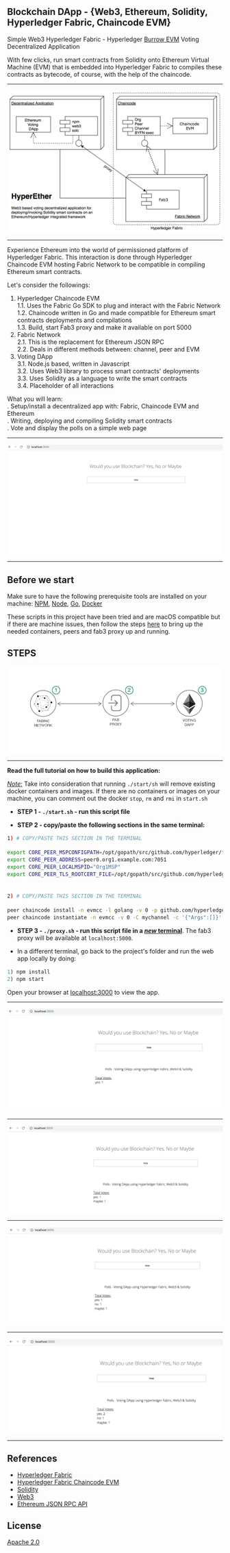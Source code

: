 ## Blockchain DApp - {Web3, Ethereum, Solidity, Hyperledger Fabric, Chaincode EVM}
Simple Web3 Hyperledger Fabric - Hyperledger [Burrow EVM](https://github.com/hyperledger/burrow) Voting Decentralized Application

With few clicks, run smart contracts from Solidity onto Ethereum Virtual Machine (EVM) that is embedded into Hyperledger Fabric to compiles these contracts as bytecode, of course, with the help of the chaincode.

<hr>

![](img/hyperether.png)

<hr>

Experience Ethereum into the world of permissioned platform of Hyperledger Fabric. This interaction is done through Hyperledger Chaincode EVM hosting Fabric Network to be compatible in compiling Ethereum smart contracts.

Let's consider the followings:
1. Hyperledger Chaincode EVM<br>
   1.1. Uses the Fabric Go SDK to plug and interact with the Fabric Network<br>
   1.2. Chaincode written in Go and made compatible for Ethereum smart contracts deployments and compilations<br>
   1.3. Build, start Fab3 proxy and make it available on port 5000<br>
2. Fabric Network<br>
   2.1. This is the replacement for Ethereum JSON RPC<br>
   2.2. Deals in different methods between: channel, peer and EVM <br>
3. Voting DApp<br>
   3.1. Node.js based, written in Javascript <br>
   3.2. Uses Web3 library to process smart contracts' deployments<br>
   3.3. Uses Solidity as a language to write the smart contracts<br>
   3.4. Placeholder of all interactions<br>

What you will learn:<br>
        .	Setup/install a decentralized app with: Fabric, Chaincode EVM and Ethereum<br>
	.	Writing, deploying and compiling Solidity smart contracts<br>
	.	Vote and display the polls on a simple web page

<hr>

![](img/start.png)

<hr>

## Before we start
Make sure to have the following prerequisite tools are installed on your machine: [NPM](https://www.npmjs.com/), [Node](https://nodejs.org/en/), [Go](https://golang.org/dl/), [Docker](https://www.docker.com/)

These scripts in this project have been tried and are macOS compatible but if there are machine issues, then follow the steps [here](https://github.com/hyperledger/fabric-chaincode-evm/blob/master/examples/EVM_Smart_Contracts.md) to bring up the needed containers, peers and fab3 proxy up and running.

## STEPS

![](img/hyperether-steps.png)

<hr>

__Read the full tutorial on how to build this application:__

<u>_Note:_</u> Take into consideration that running `./start/sh` will remove existing docker containers and images. If there are no containers or images on your machine, you can comment out the docker `stop`, `rm` and `rmi` in `start.sh`

* <b>STEP 1 - `./start.sh` - run this script file</b>

* <b>STEP 2 - copy/paste the following sections in the same terminal:</b>

```bash
1) # COPY/PASTE THIS SECTION IN THE TERMINAL

export CORE_PEER_MSPCONFIGPATH=/opt/gopath/src/github.com/hyperledger/fabric/peer/crypto/peerOrganizations/org1.example.com/users/Admin@org1.example.com/msp
export CORE_PEER_ADDRESS=peer0.org1.example.com:7051
export CORE_PEER_LOCALMSPID="Org1MSP"
export CORE_PEER_TLS_ROOTCERT_FILE=/opt/gopath/src/github.com/hyperledger/fabric/peer/crypto/peerOrganizations/org1.example.com/peers/peer0.org1.example.com/tls/ca.crt


2) # COPY/PASTE THIS SECTION IN THE TERMINAL

peer chaincode install -n evmcc -l golang -v 0 -p github.com/hyperledger/fabric-chaincode-evm/evmcc
peer chaincode instantiate -n evmcc -v 0 -C mychannel -c '{"Args":[]}' -o orderer.example.com:7050 --tls --cafile /opt/gopath/src/github.com/hyperledger/fabric/peer/crypto/ordererOrganizations/example.com/orderers/orderer.example.com/msp/tlscacerts/tlsca.example.com-cert.pem

```
* <b>STEP 3 - `./proxy.sh` - run this script file in a <u>_new_ terminal</u></b>. The fab3 proxy will be available at `localhost:5000`.


* In a different terminal, go back to the project's folder and run the web app locally by doing:

```javascript
1) npm install
2) npm start
```

Open your browser at [localhost:3000](http://localhost:3000) to view the app.

<hr>

![](img/yes.png)

<hr>

![](img/maybe.png)

<hr>

![](img/all.png)

<hr>

![](img/add_yes.png)

<hr>

## References

* [Hyperledger Fabric](https://github.com/hyperledger/fabric-samples)
* [Hyperledger Fabric Chaincode EVM](https://github.com/hyperledger/fabric-chaincode-evm)
* [Solidity](https://solidity.readthedocs.io/en/v0.4.25/index.html)
* [Web3](https://web3js.readthedocs.io/en/1.0/)
* [Ethereum JSON RPC API](https://github.com/ethereum/wiki/wiki/JSON-RPC)

## License
[Apache 2.0](LICENSE)
